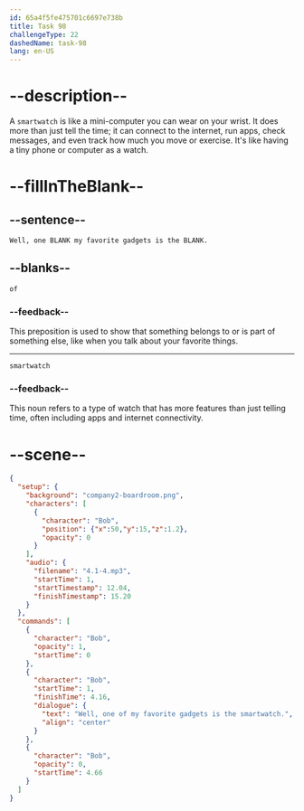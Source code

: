 ```yaml
---
id: 65a4f5fe475701c6697e738b
title: Task 98
challengeType: 22
dashedName: task-98
lang: en-US
---
```


<!-- (Audio) Bob: Well, one of my favorite gadgets is the smartwatch. -->

# --description--

A `smartwatch` is like a mini-computer you can wear on your wrist. It does more than just tell the time; it can connect to the internet, run apps, check messages, and even track how much you move or exercise. It's like having a tiny phone or computer as a watch.

# --fillInTheBlank--

## --sentence--

`Well, one BLANK my favorite gadgets is the BLANK.`

## --blanks--

`of`

### --feedback--

This preposition is used to show that something belongs to or is part of something else, like when you talk about your favorite things.

---

`smartwatch`

### --feedback--

This noun refers to a type of watch that has more features than just telling time, often including apps and internet connectivity.

# --scene--

```json
{
  "setup": {
    "background": "company2-boardroom.png",
    "characters": [
      {
        "character": "Bob",
        "position": {"x":50,"y":15,"z":1.2},
        "opacity": 0
      }
    ],
    "audio": {
      "filename": "4.1-4.mp3",
      "startTime": 1,
      "startTimestamp": 12.04,
      "finishTimestamp": 15.20
    }
  },
  "commands": [
    {
      "character": "Bob",
      "opacity": 1,
      "startTime": 0
    },
    {
      "character": "Bob",
      "startTime": 1,
      "finishTime": 4.16,
      "dialogue": {
        "text": "Well, one of my favorite gadgets is the smartwatch.",
        "align": "center"
      }
    },
    {
      "character": "Bob",
      "opacity": 0,
      "startTime": 4.66
    }
  ]
}
```
